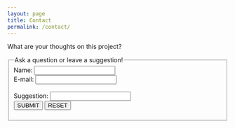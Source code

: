 ```yaml
---
layout: page
title: Contact
permalink: /contact/
---
```


What are your thoughts on this project?

<fieldset>
	<legend>Ask a question or leave a suggestion!</legend>
	<form>
		Name: <input type="text" name="name">
		<br>
        E-mail: <input type="text" name="email">
		<br>
        <br>
        Suggestion:
        <input type="text" name="QuestionorSuggestion">
		<br>
		<input type="submit" value="SUBMIT">
		<input type="reset" value="RESET">
	</form>
</fieldset>
